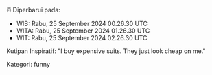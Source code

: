 ⏰ Diperbarui pada:
- WIB: Rabu, 25 September 2024 00.26.30 UTC
- WITA: Rabu, 25 September 2024 01.26.30 UTC
- WIT: Rabu, 25 September 2024 02.26.30 UTC

Kutipan Inspiratif:
"I buy expensive suits. They just look cheap on me."


Kategori: funny

